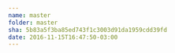 ```yaml
---
name: master
folder: master
sha: 5b83a5f3ba85ed743f1c3003d91da1959cdd39fd
date: 2016-11-15T16:47:50-03:00
---
```

